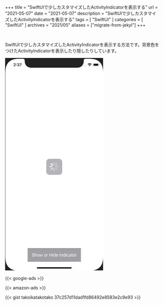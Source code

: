 +++
title =  "SwiftUIで少しカスタマイズしたActivityIndicatorを表示する"
url = "2021-05-07"
date = "2021-05-07"
description = "SwiftUIで少しカスタマイズしたActivityIndicatorを表示する"
tags = [
  "SwiftUI"
]
categories = [
  "SwiftUI"
]
archives = "2021/05"
aliases = ["migrate-from-jekyl"]
+++

<br>

SwiftUIで少しカスタマイズしたActivityIndicatorを表示する方法です。背景色をつけたActivityIndicatorを表示したり隠したりしています。

![ActivityIndicator](1.gif)

<!-- Google Ads -->
{{< google-ads >}}

<!-- Amazon Ads -->
{{< amazon-ads >}}

{{< gist takoikatakotako 37c257d11dad1fd86492e8583e2c9e93 >}}


